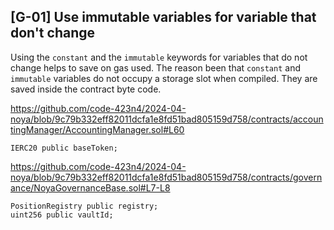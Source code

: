 ## [G-01] Use immutable variables for variable that don't change

Using the `constant` and the `immutable` keywords for variables that do not change helps to save on gas used. The reason been that `constant` and `immutable` variables do not occupy a storage slot when compiled. They are saved inside the contract byte code. 

https://github.com/code-423n4/2024-04-noya/blob/9c79b332eff82011dcfa1e8fd51bad805159d758/contracts/accountingManager/AccountingManager.sol#L60
```solidity
IERC20 public baseToken;
```

https://github.com/code-423n4/2024-04-noya/blob/9c79b332eff82011dcfa1e8fd51bad805159d758/contracts/governance/NoyaGovernanceBase.sol#L7-L8
```solidity
PositionRegistry public registry;
uint256 public vaultId;
```